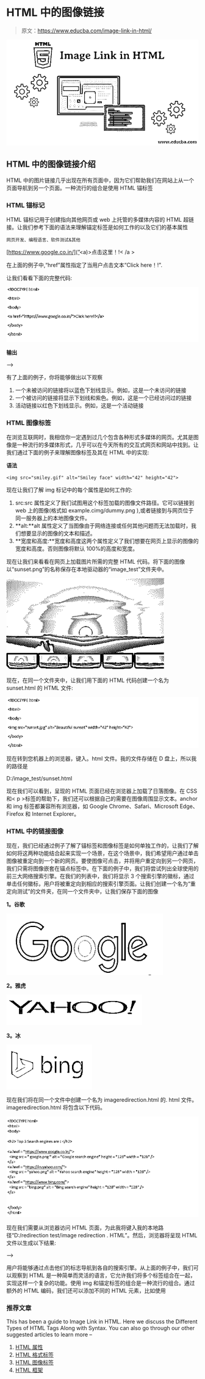 # HTML 中的图像链接

> 原文：<https://www.educba.com/image-link-in-html/>

![Image Link in HTML](img/da401dff7f9289a250e3c18e0da4b0f4.png)



## HTML 中的图像链接介绍

HTML 中的图片链接几乎出现在所有页面中，因为它们帮助我们在网站上从一个页面导航到另一个页面。一种流行的组合是使用 HTML 锚标签

### HTML 锚标记

HTML 锚标记用于创建指向其他网页或 web 上托管的多媒体内容的 HTML 超链接。让我们参考下面的语法来理解锚定标签是如何工作的以及它们的基本属性

<small>网页开发、编程语言、软件测试&其他</small>

[https://www.google.co.in/](”<a)>点击这里！!< /a >

在上面的例子中,“href”属性指定了当用户点击文本“Click here！!".

让我们看看下面的完整代码:

![Image Link in HTML](img/4f1f94098c5384d012971243ae84a2aa.png)



**输出**



–>

有了上面的例子，你将能够做出以下观察

1.  一个未被访问的链接将以蓝色下划线显示。例如，这是一个未访问的链接
2.  一个被访问的链接将显示下划线和紫色。例如，这是一个已经访问过的链接
3.  活动链接以红色下划线显示。例如，这是一个活动链接

### HTML 图像标签

在浏览互联网时，我相信你一定遇到过几个包含各种形式多媒体的网页。尤其是图像是一种流行的多媒体形式，几乎可以在今天所有的交互式网页和网站中找到。让我们通过下面的例子来理解图像标签及其在 HTML 中的实现:

**语法**

```
<img src="smiley.gif" alt="Smiley face" width="42" height="42">
```

现在让我们了解 img 标记中的每个属性是如何工作的:

1.  src:src 属性定义了我们试图用这个标签加载的图像文件路径。它可以链接到 web 上的图像(格式如 example.cimg/dummy.png ),或者链接到与网页位于同一服务器上的本地图像文件。
2.  **alt:**alt 属性定义了当图像由于网络连接或任何其他问题而无法加载时，我们想要显示的图像的文本和描述。
3.  **宽度和高度:**宽度和高度这两个属性定义了我们想要在网页上显示的图像的宽度和高度。否则图像将默认 100%的高度和宽度。

现在让我们来看看在网页上加载图片所需的完整 HTML 代码。将下面的图像以“sunset.png”的名称保存在本地驱动器的“image_test”文件夹中。

![Image Link in HTML](img/49e99f8f80aa2e9836edced19d887b3e.png)



现在，在同一个文件夹中，让我们用下面的 HTML 代码创建一个名为 sunset.html 的 HTML 文件:

![Image Link in HTML](img/2f02cc2bcbe56b23e050de53a404ea5b.png)



现在转到您机器上的浏览器，键入。html 文件。我的文件存储在 D 盘上，所以我的路径是

D:/image_test/sunset.html

现在我们可以看到，呈现的 HTML 页面已经在浏览器上加载了日落图像。在 CSS 和< p >标签的帮助下，我们还可以根据自己的需要在图像周围显示文本。anchor 和 img 标签都兼容所有浏览器，如 Google Chrome、Safari、Microsoft Edge、Firefox 和 Internet Explorer。

### HTML 中的链接图像

现在，我们已经通过例子了解了锚标签和图像标签是如何单独工作的，让我们了解如何将这两种功能结合起来实现一个场景，在这个场景中，我们希望用户通过单击图像被重定向到一个新的网页。要使图像可点击，并将用户重定向到另一个网页，我们只需将图像嵌套在锚点标签中。在下面的例子中，我们将尝试列出全球使用的前三大网络搜索引擎。在我们的列表中，我们将显示 3 个搜索引擎的徽标，通过单击任何徽标，用户将被重定向到相应的搜索引擎页面。让我们创建一个名为“重定向测试”的文件夹，在同一个文件夹中，让我们保存下面的图像

**1。谷歌**

![html8png](img/06acd36333882b4f47ef3217b1d85c6a.png)



**2。雅虎**

![Yahoo](img/e31ee31eafba16b80679493bec329d1a.png)



**3。冰**

![Bing](img/a53daf6113226e159a85b8dcc2d2169f.png)



现在我们将在同一个文件中创建一个名为 imageredirection.html 的. html 文件。imageredirection.html 将包含以下代码。

![Syntax](img/40ca2a4fc16f1bf4eb94bfc004cd3fe7.png)



现在我们需要从浏览器访问 HTML 页面，为此我将键入我的本地路径“D:/redirection test/image redirection . HTML”。然后，浏览器将呈现 HTML 文件以生成以下结果:



–>

用户将能够通过点击他们的标志导航到各自的搜索引擎。从上面的例子中，我们可以观察到 HTML 是一种简单而灵活的语言，它允许我们将多个标签组合在一起，实现这样一个复杂的功能。使用 img 和锚定标签的组合是一种流行的组合。通过额外的 HTML 编码，我们还可以添加不同的 HTML 元素，比如使用

### 推荐文章

This has been a guide to Image Link in HTML. Here we discuss the Different Types of HTML Tags Along with Syntax. You can also go through our other suggested articles to learn more –

1.  [HTML 属性](https://www.educba.com/html-attributes/)
2.  [HTML 格式标签](https://www.educba.com/html-format-tags/)
3.  [HTML 图像标签](https://www.educba.com/html-image-tags/)
4.  [HTML 框架](https://www.educba.com/html-frames/)





